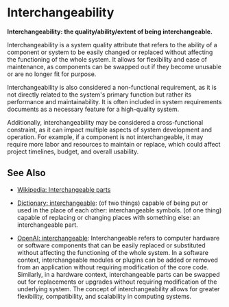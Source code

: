 # Interchangeability

**Interchangeability: the quality/ability/extent of being interchangeable.**

<span data-chatgpt-prompt="explain interchangeability (system quality attribute, cross-functional constraint, non-functional requirement\)">

Interchangeability is a system quality attribute that refers to the ability of a component or system to be easily changed or replaced without affecting the functioning of the whole system. It allows for flexibility and ease of maintenance, as components can be swapped out if they become unusable or are no longer fit for purpose. 

Interchangeability is also considered a non-functional requirement, as it is not directly related to the system's primary function but rather its performance and maintainability. It is often included in system requirements documents as a necessary feature for a high-quality system.

Additionally, interchangeability may be considered a cross-functional constraint, as it can impact multiple aspects of system development and operation. For example, if a component is not interchangeable, it may require more labor and resources to maintain or replace, which could affect project timelines, budget, and overall usability.
</span>

## See Also

* [Wikipedia: Interchangeable parts](https://wikipedia.org/wiki/Interchangeable_parts)

* [Dictionary: interchangeable](https://www.dictionary.com/browse/interchangeable): (of two things) capable of being put or used in the place of each other: interchangeable symbols.
(of one thing) capable of replacing or changing places with something else: an interchangeable part.

* [OpenAI: interchangeable](https:://openai.com): <span data-chatgpt-prompt="define interchangeable (computers and software)">Interchangeable refers to computer hardware or software components that can be easily replaced or substituted without affecting the functioning of the whole system. In a software context, interchangeable modules or plugins can be added or removed from an application without requiring modification of the core code. Similarly, in a hardware context, interchangeable parts can be swapped out for replacements or upgrades without requiring modification of the underlying system. The concept of interchangeability allows for greater flexibility, compatibility, and scalability in computing systems.</span>
